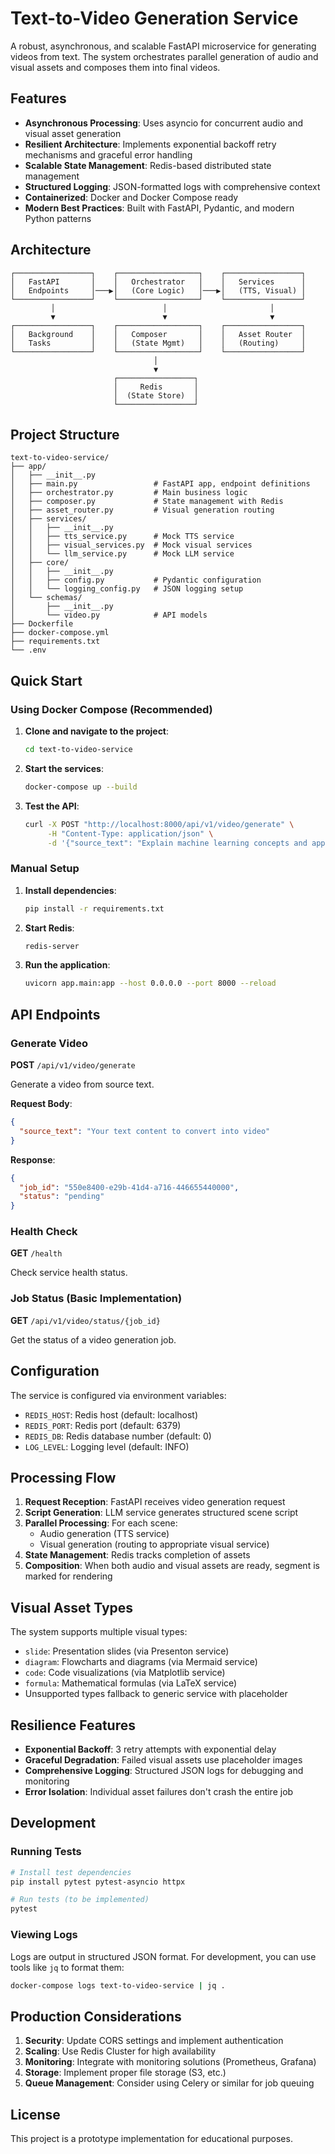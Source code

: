 # Text-to-Video Generation Service

A robust, asynchronous, and scalable FastAPI microservice for generating videos from text. The system orchestrates parallel generation of audio and visual assets and composes them into final videos.

## Features

- **Asynchronous Processing**: Uses asyncio for concurrent audio and visual asset generation
- **Resilient Architecture**: Implements exponential backoff retry mechanisms and graceful error handling
- **Scalable State Management**: Redis-based distributed state management
- **Structured Logging**: JSON-formatted logs with comprehensive context
- **Containerized**: Docker and Docker Compose ready
- **Modern Best Practices**: Built with FastAPI, Pydantic, and modern Python patterns

## Architecture

```
┌─────────────────┐    ┌──────────────────┐    ┌─────────────────┐
│   FastAPI       │    │   Orchestrator   │    │   Services      │
│   Endpoints     │───▶│   (Core Logic)   │───▶│   (TTS, Visual) │
└─────────────────┘    └──────────────────┘    └─────────────────┘
         │                        │                       │
         ▼                        ▼                       ▼
┌─────────────────┐    ┌──────────────────┐    ┌─────────────────┐
│   Background    │    │   Composer       │    │   Asset Router  │
│   Tasks         │    │   (State Mgmt)   │    │   (Routing)     │
└─────────────────┘    └──────────────────┘    └─────────────────┘
                                │
                                ▼
                       ┌─────────────────┐
                       │     Redis       │
                       │  (State Store)  │
                       └─────────────────┘
```

## Project Structure

```
text-to-video-service/
├── app/
│   ├── __init__.py
│   ├── main.py                 # FastAPI app, endpoint definitions
│   ├── orchestrator.py         # Main business logic
│   ├── composer.py             # State management with Redis
│   ├── asset_router.py         # Visual generation routing
│   ├── services/
│   │   ├── __init__.py
│   │   ├── tts_service.py      # Mock TTS service
│   │   ├── visual_services.py  # Mock visual services
│   │   └── llm_service.py      # Mock LLM service
│   ├── core/
│   │   ├── __init__.py
│   │   ├── config.py           # Pydantic configuration
│   │   └── logging_config.py   # JSON logging setup
│   └── schemas/
│       ├── __init__.py
│       └── video.py            # API models
├── Dockerfile
├── docker-compose.yml
├── requirements.txt
└── .env
```

## Quick Start

### Using Docker Compose (Recommended)

1. **Clone and navigate to the project**:
   ```bash
   cd text-to-video-service
   ```

2. **Start the services**:
   ```bash
   docker-compose up --build
   ```

3. **Test the API**:
   ```bash
   curl -X POST "http://localhost:8000/api/v1/video/generate" \
        -H "Content-Type: application/json" \
        -d '{"source_text": "Explain machine learning concepts and applications"}'
   ```

### Manual Setup

1. **Install dependencies**:
   ```bash
   pip install -r requirements.txt
   ```

2. **Start Redis**:
   ```bash
   redis-server
   ```

3. **Run the application**:
   ```bash
   uvicorn app.main:app --host 0.0.0.0 --port 8000 --reload
   ```

## API Endpoints

### Generate Video
**POST** `/api/v1/video/generate`

Generate a video from source text.

**Request Body**:
```json
{
  "source_text": "Your text content to convert into video"
}
```

**Response**:
```json
{
  "job_id": "550e8400-e29b-41d4-a716-446655440000",
  "status": "pending"
}
```

### Health Check
**GET** `/health`

Check service health status.

### Job Status (Basic Implementation)
**GET** `/api/v1/video/status/{job_id}`

Get the status of a video generation job.

## Configuration

The service is configured via environment variables:

- `REDIS_HOST`: Redis host (default: localhost)
- `REDIS_PORT`: Redis port (default: 6379)
- `REDIS_DB`: Redis database number (default: 0)
- `LOG_LEVEL`: Logging level (default: INFO)

## Processing Flow

1. **Request Reception**: FastAPI receives video generation request
2. **Script Generation**: LLM service generates structured scene script
3. **Parallel Processing**: For each scene:
   - Audio generation (TTS service)
   - Visual generation (routing to appropriate visual service)
4. **State Management**: Redis tracks completion of assets
5. **Composition**: When both audio and visual assets are ready, segment is marked for rendering

## Visual Asset Types

The system supports multiple visual types:

- `slide`: Presentation slides (via Presenton service)
- `diagram`: Flowcharts and diagrams (via Mermaid service)
- `code`: Code visualizations (via Matplotlib service)
- `formula`: Mathematical formulas (via LaTeX service)
- Unsupported types fallback to generic service with placeholder

## Resilience Features

- **Exponential Backoff**: 3 retry attempts with exponential delay
- **Graceful Degradation**: Failed visual assets use placeholder images
- **Comprehensive Logging**: Structured JSON logs for debugging and monitoring
- **Error Isolation**: Individual asset failures don't crash the entire job

## Development

### Running Tests
```bash
# Install test dependencies
pip install pytest pytest-asyncio httpx

# Run tests (to be implemented)
pytest
```

### Viewing Logs
Logs are output in structured JSON format. For development, you can use tools like `jq` to format them:

```bash
docker-compose logs text-to-video-service | jq .
```

## Production Considerations

1. **Security**: Update CORS settings and implement authentication
2. **Scaling**: Use Redis Cluster for high availability
3. **Monitoring**: Integrate with monitoring solutions (Prometheus, Grafana)
4. **Storage**: Implement proper file storage (S3, etc.)
5. **Queue Management**: Consider using Celery or similar for job queuing

## License

This project is a prototype implementation for educational purposes.

